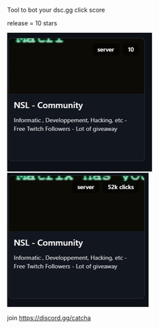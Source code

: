 Tool to bot your dsc.gg click score

release = 10 stars

<img src="./b4.jpg">
<img src="./after.jpg">

join https://discord.gg/catcha
